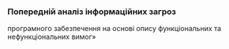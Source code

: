 ### Попередній аналіз інформаційних загроз
програмного забезпечення на основі опису функціональних та нефункціональних вимог»
